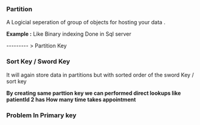 ### Partition

A Logicial seperation of  group of objects for hosting your data .

**Example :** Like Binary indexing Done in Sql server

--------- > Partition Key

### Sort Key / Sword Key 

It will again store data in partitions but with sorted order of the sword Key / sort key

**By creating same parttion key we can performed direct lookups like patientId 2 has How many time takes appointment**

### Problem In Primary key 

                                     
